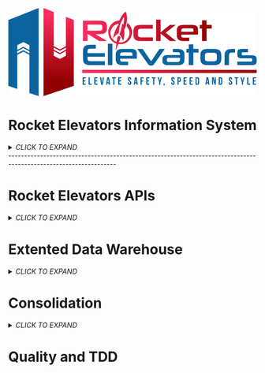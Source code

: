 ![alt text](https://github.com/DaveVaval/Rocket-Elevators-Ruby-Controller/blob/Main/img/R3.png)

# Rocket Elevators Information System #

<details>
<summary><i>CLICK TO EXPAND</i></summary>

This week converted our static website into a Ruby on Rails application.

The first step was to use the Assett Pipeline to provide the JS, CSS and HTML files needed to run the website. 

We implemented Embeded Ruby Syntax to the HTML code.

We created a database which contained multiple tables :

The employee table is used to assign permissions to access the Backoffice. It is also used to store e-mails and passwords of said employees.

If you want to access the Backoffice use these credentials:

- username: nicolas.genest@codeboxx.biz
- password: newdog1

</br>

![](app/assets/images/readmeimages/2021-02-19-19-06-57.png)

</br>

The users table is used to store login information for employees. It also assigns an ID to each one in order to link the tables together.


![](app/assets/images/readmeimages/2021-02-19-19-09-22.png)

</br>

In order to create a Backoffice, we first had to implement an authentication process. To achieve this, we used Gem Devise which took care of all the controllers necessary for user creation and user sessions. We then used RailsAdmin that provided us with a Backoffice interface for managing our data, such as the Employee table, the Users table and a Quote table which is used to store all the quote requests made on the website.


![](app/assets/images/readmeimages/2021-02-19-19-31-26.png)

</br>

Here is a screenshot of what the list of quotes looks like :

![](app/assets/images/readmeimages/2021-02-19-19-30-54.png)

</br>

We then deployed the website to AWS Ubuntu Server using Cloudflare to secure it.

</br>
</br>

The Backoffice was updated to include more data from Mysql as well as adding a Data Warehouse.

![](app/assets/images/readmeimages/2021-02-26-17-48-58.png)

</br>

It is now possible to Query the database and show the results in a graph :

![](app/assets/images/readmeimages/2021-02-26-17-52-10.png)

</br>

We can also group multiple Graphs at the same time using a Dashboard :

![](app/assets/images/readmeimages/2021-02-26-17-53-32.png)

</br>

In order to link the two databases together and to keep them up to date, we had to create tasks :

![](app/assets/images/readmeimages/2021-02-26-17-55-30.png)

</details>
----------------------------------------------------------------------------------------------------------------
</br>

# Rocket Elevators APIs #

<details>
<summary><i>CLICK TO EXPAND</i></summary>

**Use these credentials to access the back office:**

- Username: nicolas.genest@codeboxx.biz
- Password: newdog1
---------------------------------------------------------------------------------------------------------------
</br>

<u><b>This week we had to implement APIs to our Rocket Elevators Rails Applications:</u></b>

</br>

First we added the **Twilio** and **Slack** APIs which were pretty similar. We added this code to the *Elevator Model*:

![](app/assets/images/readmeimages/2021-03-11-12-17-18.png)

</br>

Next we linked the *Quotes* and *Leads* controller to **Zendesk**:

![](app/assets/images/readmeimages/2021-03-11-12-56-02.png)

![](app/assets/images/readmeimages/2021-03-11-12-56-45.png)

</br>

Here is what the **Sendgrid** code looks like in the *Leads Controller*:

![](app/assets/images/readmeimages/2021-03-11-12-59-13.png)

This is the email that the customer receives when he/she completes the *Contact Form*:

![](app/assets/images/readmeimages/2021-03-11-13-06-02.png)

</br>

In order to have *Contact Form Attachment Files* sent to **Dropbox**,(Le login est cmoutlook17@gmail.com password: rocketelevators2021) here is what we added:

![](app/assets/images/readmeimages/2021-03-11-13-15-36.png)

</br>

Next comes **IBM Watson Text-to-Speech**. We started by adding an audio player to *Rails Admin* in a new tab called Watson:

![](app/assets/images/readmeimages/2021-03-11-13-26-19.png)

Then, we created a method that updates the audio file with Watson reading the text provided, here is the code:

![](app/assets/images/readmeimages/2021-03-11-13-51-19.png)

See what the audio player looks like:

![](app/assets/images/readmeimages/2021-03-11-13-54-10.png)

</br>

Finally, we implemented **Google Maps** in the *Back Office*. This is the code:

![](app/assets/images/readmeimages/2021-03-12-11-08-22.png)

![](app/assets/images/readmeimages/2021-03-12-11-09-12.png)

Here is what it looks like on the website:

![](app/assets/images/readmeimages/2021-03-12-11-11-36.png)

## BONUS ##

</br>

We added a **Spotify Player** to the *Admin Page*:

![](app/assets/images/readmeimages/2021-03-12-17-25-18.png)
![](app/assets/images/readmeimages/2021-03-12-17-25-45.png)
![](app/assets/images/readmeimages/2021-03-12-17-26-46.png)

</br>

Next, we added a new **Watson** to provide interesting facts about *Star Wars*:

![](app/assets/images/readmeimages/2021-03-12-17-28-30.png)
![](app/assets/images/readmeimages/2021-03-12-17-29-23.png)
![](app/assets/images/readmeimages/2021-03-12-17-30-09.png)

</br>
</details>


# Extented Data Warehouse #
<details>
<summary><i>CLICK TO EXPAND</i></summary>
<u><b>This week we had to extend our data warehouse with a table named Fact Intervention:</u></b>

![](app/assets/images/readmeimages/fact_int.jpg)

</br>

Then we developed a rake task to generate random data into that table.

![](app/assets/images/readmeimages/fact_int2.jpg)
<hr>
</details>

# Consolidation 
<details>
<summary><i>CLICK TO EXPAND</i></summary>
<br>
This week, we gathered all of the knowledge we aquired in the past weeks, and applied in our tasks.

- Build a new table in the MySQL database called Intervention
- Build a new form to create interventions
- Creating a ZenDesk ticket to go along with the intervention
- Build new endpoints on the Rest API 

Link to the rest API: https://github.com/DaveVaval/Rocket-Elevators-Rest-API.git
Link to the GraphQL API: https://github.com/DaveVaval/Rocket-Elevators-GraphQL-API.git

**Use these credentials to access the back office:**

- Username: nicolas.genest@codeboxx.biz
- Password: newdog1

The new table:
![](app/assets/images/readmeimages/int_table.jpg)
<hr>

The new form:
![](app/assets/images/readmeimages/int_form.jpg)

The controller logic to go with the form:
![](app/assets/images/readmeimages/int_logic.jpg)
![](app/assets/images/readmeimages/int_logic2.jpg)
<hr>

All of the fields in the Intervention form are updated through and ajax call:
![](app/assets/images/readmeimages/ajaxcall.jpg)
</details>

# Quality and TDD








